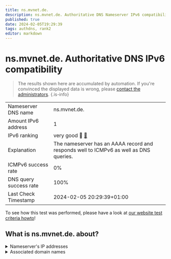 ```yaml
---
title: ns.mvnet.de.
description: ns.mvnet.de. Authoritative DNS Nameserver IPv6 compatibility
published: true
date: 2024-02-05T19:29:39
tags: authdns, rank2
editor: markdown
---
```


# ns.mvnet.de. Authoritative DNS IPv6 compatibility

> The results shown here are accumulated by automation. If you're convinced the displayed data is wrong, please [contact the administrators](/howto/chat). 
{.is-info}




|   |   |
| - | - |
| Nameserver DNS name | ns.mvnet.de.
| Amount IPv6 address | 1
| IPv6 ranking | very good :2nd_place_medal: [🔗](/howto/ranking) |
| Explanation | The nameserver has an AAAA record and responds well to ICMPv6 as well as DNS queries. |
| ICMPv6 success rate | 0%|
| DNS query success rate | 100% |
| Last Check Timestamp | 2024-02-05 20:29:39+01:00 |

To see how this test was performed, please have a look at [our website test criteria howto](/howto/testcriteria/authdns)!


## What is ns.mvnet.de. about?




<details>
<summary>Nameserver's IP addresses</summary>

2a02:1006:c000:0:194:25:108:10

</details>



<details>
<summary>Associated domain names</summary>

www.regierung-mv.de

</details>
